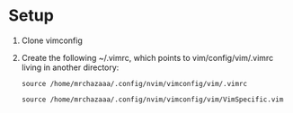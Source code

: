 # Setup

1. Clone vimconfig
2. Create the following ~/.vimrc, which points to vim/config/vim/.vimrc living in another directory:

    ```
    source /home/mrchazaaa/.config/nvim/vimconfig/vim/.vimrc

    source /home/mrchazaaa/.config/nvim/vimconfig/vim/VimSpecific.vim
    ```